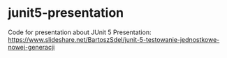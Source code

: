 # junit5-presentation

Code for presentation about JUnit 5
Presentation: https://www.slideshare.net/BartoszSdel/junit-5-testowanie-jednostkowe-nowej-generacji

